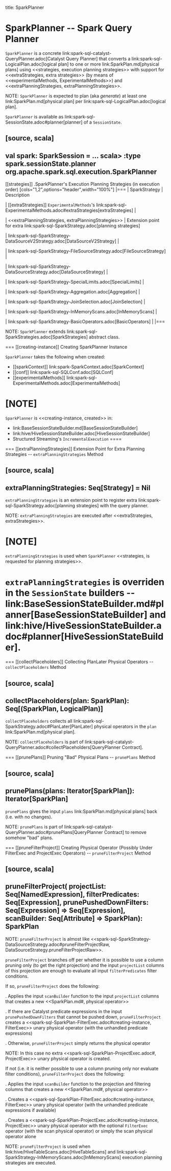 title: SparkPlanner

# SparkPlanner -- Spark Query Planner

`SparkPlanner` is a concrete link:spark-sql-catalyst-QueryPlanner.adoc[Catalyst Query Planner] that converts a link:spark-sql-LogicalPlan.adoc[logical plan] to one or more link:SparkPlan.md[physical plans] using <<strategies, execution planning strategies>> with support for <<extraStrategies, extra strategies>> (by means of <<experimentalMethods, ExperimentalMethods>>) and <<extraPlanningStrategies, extraPlanningStrategies>>.

NOTE: `SparkPlanner` is expected to plan (aka _generate_) at least one link:SparkPlan.md[physical plan] per link:spark-sql-LogicalPlan.adoc[logical plan].

`SparkPlanner` is available as link:spark-sql-SessionState.adoc#planner[planner] of a `SessionState`.

[source, scala]
----
val spark: SparkSession = ...
scala> :type spark.sessionState.planner
org.apache.spark.sql.execution.SparkPlanner
----

[[strategies]]
.SparkPlanner's Execution Planning Strategies (in execution order)
[cols="1,2",options="header",width="100%"]
|===
| SparkStrategy
| Description

| [[extraStrategies]] ``ExperimentalMethods``'s link:spark-sql-ExperimentalMethods.adoc#extraStrategies[extraStrategies]
|

| <<extraPlanningStrategies, extraPlanningStrategies>>
| Extension point for extra link:spark-sql-SparkStrategy.adoc[planning strategies]

| link:spark-sql-SparkStrategy-DataSourceV2Strategy.adoc[DataSourceV2Strategy]
|

| link:spark-sql-SparkStrategy-FileSourceStrategy.adoc[FileSourceStrategy]
|

| link:spark-sql-SparkStrategy-DataSourceStrategy.adoc[DataSourceStrategy]
|

| link:spark-sql-SparkStrategy-SpecialLimits.adoc[SpecialLimits]
|

| link:spark-sql-SparkStrategy-Aggregation.adoc[Aggregation]
|

| link:spark-sql-SparkStrategy-JoinSelection.adoc[JoinSelection]
|

| link:spark-sql-SparkStrategy-InMemoryScans.adoc[InMemoryScans]
|

| link:spark-sql-SparkStrategy-BasicOperators.adoc[BasicOperators]
|
|===

NOTE: `SparkPlanner` extends link:spark-sql-SparkStrategies.adoc[SparkStrategies] abstract class.

=== [[creating-instance]] Creating SparkPlanner Instance

`SparkPlanner` takes the following when created:

* [[sparkContext]] link:spark-SparkContext.adoc[SparkContext]
* [[conf]] link:spark-sql-SQLConf.adoc[SQLConf]
* [[experimentalMethods]] link:spark-sql-ExperimentalMethods.adoc[ExperimentalMethods]

[NOTE]
====
`SparkPlanner` is <<creating-instance, created>> in:

* link:BaseSessionStateBuilder.md[BaseSessionStateBuilder]
* link:hive/HiveSessionStateBuilder.adoc[HiveSessionStateBuilder]
* Structured Streaming's `IncrementalExecution`
====

=== [[extraPlanningStrategies]] Extension Point for Extra Planning Strategies -- `extraPlanningStrategies` Method

[source, scala]
----
extraPlanningStrategies: Seq[Strategy] = Nil
----

`extraPlanningStrategies` is an extension point to register extra link:spark-sql-SparkStrategy.adoc[planning strategies] with the query planner.

NOTE: `extraPlanningStrategies` are executed after <<extraStrategies, extraStrategies>>.

[NOTE]
====
`extraPlanningStrategies` is used when `SparkPlanner` <<strategies, is requested for planning strategies>>.

`extraPlanningStrategies` is overriden in the `SessionState` builders -- link:BaseSessionStateBuilder.md#planner[BaseSessionStateBuilder] and link:hive/HiveSessionStateBuilder.adoc#planner[HiveSessionStateBuilder].
====

=== [[collectPlaceholders]] Collecting PlanLater Physical Operators -- `collectPlaceholders` Method

[source, scala]
----
collectPlaceholders(plan: SparkPlan): Seq[(SparkPlan, LogicalPlan)]
----

`collectPlaceholders` collects all link:spark-sql-SparkStrategy.adoc#PlanLater[PlanLater] physical operators in the `plan` link:SparkPlan.md[physical plan].

NOTE: `collectPlaceholders` is part of link:spark-sql-catalyst-QueryPlanner.adoc#collectPlaceholders[QueryPlanner Contract].

=== [[prunePlans]] Pruning "Bad" Physical Plans -- `prunePlans` Method

[source, scala]
----
prunePlans(plans: Iterator[SparkPlan]): Iterator[SparkPlan]
----

`prunePlans` gives the input `plans` link:SparkPlan.md[physical plans] back (i.e. with no changes).

NOTE: `prunePlans` is part of link:spark-sql-catalyst-QueryPlanner.adoc#prunePlans[QueryPlanner Contract] to remove somehow "bad" plans.

=== [[pruneFilterProject]] Creating Physical Operator (Possibly Under FilterExec and ProjectExec Operators) -- `pruneFilterProject` Method

[source, scala]
----
pruneFilterProject(
  projectList: Seq[NamedExpression],
  filterPredicates: Seq[Expression],
  prunePushedDownFilters: Seq[Expression] => Seq[Expression],
  scanBuilder: Seq[Attribute] => SparkPlan): SparkPlan
----

NOTE: `pruneFilterProject` is almost like <<spark-sql-SparkStrategy-DataSourceStrategy.adoc#pruneFilterProjectRaw, DataSourceStrategy.pruneFilterProjectRaw>>.

`pruneFilterProject` branches off per whether it is possible to use a column pruning only (to get the right projection) and the input `projectList` columns of this projection are enough to evaluate all input `filterPredicates` filter conditions.

If so, `pruneFilterProject` does the following:

. Applies the input `scanBuilder` function to the input `projectList` columns that creates a new <<SparkPlan.md#, physical operator>>

. If there are Catalyst predicate expressions in the input `prunePushedDownFilters` that cannot be pushed down, `pruneFilterProject` creates a <<spark-sql-SparkPlan-FilterExec.adoc#creating-instance, FilterExec>> unary physical operator (with the unhandled predicate expressions)

. Otherwise, `pruneFilterProject` simply returns the physical operator

NOTE: In this case no extra <<spark-sql-SparkPlan-ProjectExec.adoc#, ProjectExec>> unary physical operator is created.

If not (i.e. it is neither possible to use a column pruning only nor evaluate filter conditions), `pruneFilterProject` does the following:

. Applies the input `scanBuilder` function to the projection and filtering columns that creates a new <<SparkPlan.md#, physical operator>>

. Creates a <<spark-sql-SparkPlan-FilterExec.adoc#creating-instance, FilterExec>> unary physical operator (with the unhandled predicate expressions if available)

. Creates a <<spark-sql-SparkPlan-ProjectExec.adoc#creating-instance, ProjectExec>> unary physical operator with the optional `FilterExec` operator (with the scan physical operator) or simply the scan physical operator alone

NOTE: `pruneFilterProject` is used when link:hive/HiveTableScans.adoc[HiveTableScans] and link:spark-sql-SparkStrategy-InMemoryScans.adoc[InMemoryScans] execution planning strategies are executed.
